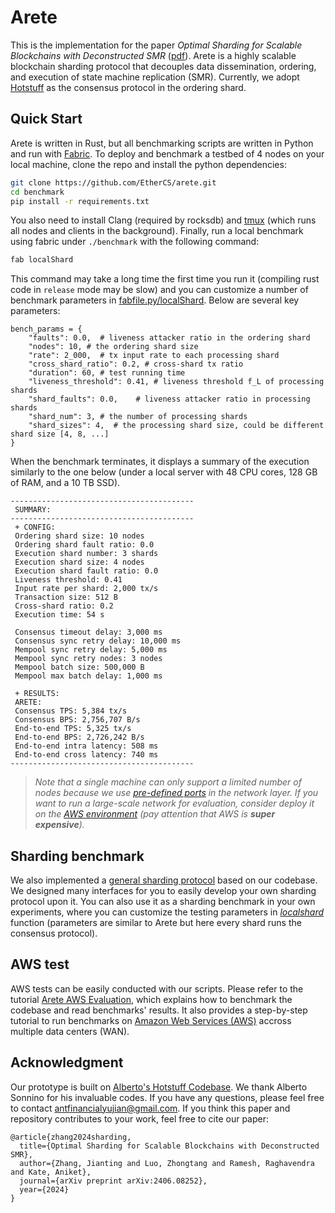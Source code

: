 # Arete
This is the implementation for the paper *Optimal Sharding for Scalable Blockchains with Deconstructed SMR* ([pdf](https://arxiv.org/pdf/2406.08252)). Arete is a highly scalable blockchain sharding protocol that decouples data dissemination, ordering, and execution of state machine replication (SMR). Currently, we adopt [Hotstuff](https://dl.acm.org/doi/abs/10.1145/3293611.3331591) as the consensus protocol in the ordering shard.

## Quick Start

Arete is written in Rust, but all benchmarking scripts are written in Python and run with [Fabric](http://www.fabfile.org/).
To deploy and benchmark a testbed of 4 nodes on your local machine, clone the repo and install the python dependencies:

```bash
git clone https://github.com/EtherCS/arete.git
cd benchmark
pip install -r requirements.txt
```

You also need to install Clang (required by rocksdb) and [tmux](https://linuxize.com/post/getting-started-with-tmux/#installing-tmux) (which runs all nodes and clients in the background). Finally, run a local benchmark using fabric under `./benchmark` with the following command:

```bash
fab localShard
```

This command may take a long time the first time you run it (compiling rust code in `release` mode may be slow) and you can customize a number of benchmark parameters in [fabfile.py/localShard](https://github.com/EtherCS/arete/blob/main/benchmark/fabfile.py#L63). Below are several key parameters:
```text
bench_params = {
    "faults": 0.0,  # liveness attacker ratio in the ordering shard
    "nodes": 10, # the ordering shard size
    "rate": 2_000,  # tx input rate to each processing shard
    "cross_shard_ratio": 0.2, # cross-shard tx ratio
    "duration": 60, # test running time
    "liveness_threshold": 0.41, # liveness threshold f_L of processing shards
    "shard_faults": 0.0,    # liveness attacker ratio in processing shards
    "shard_num": 3, # the number of processing shards
    "shard_sizes": 4,  # the processing shard size, could be different shard size [4, 8, ...]
}
```


When the benchmark terminates, it displays a summary of the execution similarly to the one below (under a local server with 48 CPU cores, 128 GB of RAM, and a 10 TB SSD).

```text
-----------------------------------------
 SUMMARY:
-----------------------------------------
 + CONFIG:
 Ordering shard size: 10 nodes
 Ordering shard fault ratio: 0.0 
 Execution shard number: 3 shards
 Execution shard size: 4 nodes
 Execution shard fault ratio: 0.0 
 Liveness threshold: 0.41 
 Input rate per shard: 2,000 tx/s
 Transaction size: 512 B
 Cross-shard ratio: 0.2 
 Execution time: 54 s

 Consensus timeout delay: 3,000 ms
 Consensus sync retry delay: 10,000 ms
 Mempool sync retry delay: 5,000 ms
 Mempool sync retry nodes: 3 nodes
 Mempool batch size: 500,000 B
 Mempool max batch delay: 1,000 ms

 + RESULTS:
 ARETE:
 Consensus TPS: 5,384 tx/s
 Consensus BPS: 2,756,707 B/s
 End-to-end TPS: 5,325 tx/s
 End-to-end BPS: 2,726,242 B/s
 End-to-end intra latency: 508 ms
 End-to-end cross latency: 740 ms
-----------------------------------------
```
> *Note that a single machine can only support a limited number of nodes because we use [pre-defined ports](https://github.com/EtherCS/arete/blob/main/benchmark/benchmark/config.py#L117) in the network layer. If you want to run a large-scale network for evaluation, consider deploy it on the [AWS environment](https://github.com/EtherCS/arete/tree/main?tab=readme-ov-file#aws-test) (pay attention that AWS is **super expensive**).*

## Sharding benchmark
We also implemented a [general sharding protocol](https://github.com/EtherCS/arete/tree/sota) based on our codebase. We designed many interfaces for you to easily develop your own sharding protocol upon it. You can also use it as a sharding benchmark in your own experiments, where you can customize the testing parameters in [*localshard*](https://github.com/EtherCS/arete/blob/sota/benchmark/fabfile.py#L63) function (parameters are similar to Arete but here every shard runs the consensus protocol).

## AWS test
AWS tests can be easily conducted with our scripts. Please refer to the tutorial [Arete AWS Evaluation](https://github.com/EtherCS/arete/wiki/AWS-Benchmark), which explains how to benchmark the codebase and read benchmarks' results. It also provides a step-by-step tutorial to run benchmarks on [Amazon Web Services (AWS)](https://aws.amazon.com) accross multiple data centers (WAN).

## Acknowledgment
Our prototype is built on [Alberto's Hotstuff Codebase](https://github.com/asonnino/hotstuff). We thank Alberto Sonnino for his invaluable codes. If you have any questions, please feel free to contact antfinancialyujian@gmail.com. If you think this paper and repository contributes to your work, feel free to cite our paper:
```text
@article{zhang2024sharding,
  title={Optimal Sharding for Scalable Blockchains with Deconstructed SMR},
  author={Zhang, Jianting and Luo, Zhongtang and Ramesh, Raghavendra and Kate, Aniket},
  journal={arXiv preprint arXiv:2406.08252},
  year={2024}
}
```

